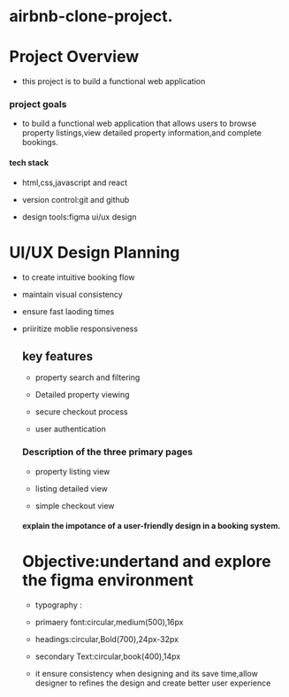  # airbnb-clone-project.

 # Project Overview
 
 * this project is to build a functional web application

  ### project goals

   * to build a functional web application that allows users to browse property listings,view detailed property 
   information,and complete bookings.

   
 #### tech stack

 
 * html,css,javascript and react
   
   
* version control:git and github


* design tools:figma ui/ux design


# UI/UX Design Planning

* to create intuitive booking flow

* maintain visual consistency

* ensure fast laoding times

* priiritize moblie responsiveness

  ## key features
  
  * property search and filtering

  * Detailed property viewing

  * secure checkout process
 
  * user authentication
 
  ### Description of the three primary pages

  * property listing view
 
  * listing detailed view
 
  * simple checkout view  

  #### explain the impotance of a user-friendly design in a booking system.



  # Objective:undertand and explore the figma environment

  * typography :
 
  * primaery font:circular,medium(500),16px
 
  * headings:circular,Bold(700),24px-32px
 
  * secondary Text:circular,book(400),14px

  * it ensure consistency when designing and its save time,allow designer to refines the design and create better user experience
